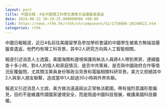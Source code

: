 ```yaml
---
layout: post
title: 中國日報：4名中國理工科學生遭美方滋擾盤查遣返
date: 2024-06-22 20:10:25.000000000 +08:00
link: https://news.rthk.hk/rthk/ch/component/k2/1758606-20240622.htm
categories: rthk
---
```


中國日報報道，近日4名前往美國留學及參加學術會議的中國學生被美方無端滋擾盤查遣返，他們均有理工科背景，其中2人研究方向與人工智能相關。
 
報道引述消息人士透露，美國海關和邊境保護局執法人員將4人帶到黑房，連續盤查十多小時，對4人的個人和家庭情況、是否中共黨員、是否與中國政府合作等情況反覆盤問，尤其關注黨員身份等政治背景和電腦相關科研背景。美方又拒絕其中2人與家人朋友聯繫，造成當中1人超過30小時與外界失聯。 

報道又引述消息人士說，美方做法遠遠超出正常執法範圍，帶有強烈意識形態偏見，目的不是維護所謂國家邊境安全，而是阻遏中國科技發展，維護美國科技霸權。

